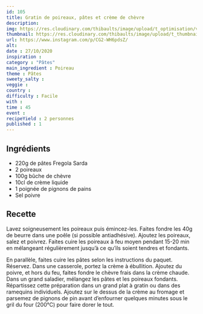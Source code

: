 ```yaml
---
id: 105
title: Gratin de poireaux, pâtes et crème de chèvre
description: 
img: https://res.cloudinary.com/thibaults/image/upload/t_optimisation/v1603827967/Recipes/20201027_gratin_poireaux_pates_chevre.jpg
thumbnail: https://res.cloudinary.com/thibaults/image/upload/t_thumbnail_josie/v1603827967/Recipes/20201027_gratin_poireaux_pates_chevre.jpg
url: https://www.instagram.com/p/CG2-WH6pdsZ/
alt: 
date : 27/10/2020
inspiration : 
category : "Pâtes"
main_ingredient : Poireau
theme : Pâtes
sweety_salty : 
veggie : 
country :
difficulty : Facile
with : 
time : 45
event :
recipeYield : 2 personnes
published : 1
---
```


## Ingrédients
 - 220g de pâtes Fregola Sarda
 - 2 poireaux
 - 100g bûche de chèvre
 - 10cl de crème liquide
 - 1 poignée de pignons de pains
 - Sel poivre

## Recette
Lavez soigneusement les poireaux puis émincez-les. Faites fondre les 40g de beurre dans une poêle (si possible antiadhésive). Ajoutez les poireaux, salez et poivrez. Faites cuire les poireaux à feu moyen pendant 15-20 min en mélangeant régulièrement jusqu’à ce qu’ils soient tendres et fondants.

En parallèle, faites cuire les pâtes selon les instructions du paquet. Réservez. Dans une casserole, portez la crème à ébullition. Ajoutez du poivre, et hors du feu, faites fondre le chèvre frais dans la crème chaude. Dans un grand saladier, mélangez les pâtes et les poireaux fondants. Répartissez cette préparation dans un grand plat à gratin ou dans des ramequins individuels. Ajoutez sur le dessus de la crème au fromage et parsemez de pignons de pin avant d’enfourner quelques minutes sous le gril du four (200°C) pour faire dorer le tout.